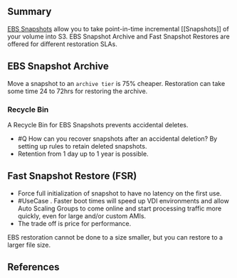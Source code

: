 ## Summary
[EBS Snapshots](https://docs.aws.amazon.com/AWSEC2/latest/UserGuide/EBSSnapshots.html) allow you to take point-in-time incremental [[Snapshots]] of your volume into S3. EBS Snapshot Archive and Fast Snapshot Restores are offered for different restoration SLAs.

## EBS Snapshot Archive
Move a snapshot to an `archive tier` is 75% cheaper.
Restoration can take some time 24 to 72hrs for restoring the archive.
### Recycle Bin 
A Recycle Bin for EBS Snapshots prevents accidental deletes.
- #Q How can you recover snapshots after an accidental deletion? By setting up rules to retain deleted snapshots.
- Retention from 1 day up to 1 year is possible.

## Fast Snapshot Restore (FSR)
- Force full initialization of snapshot to have no latency on the first use.
- #UseCase . Faster boot times will speed up  VDI environments and allow  Auto Scaling Groups to come online and start processing traffic more quickly, even for large and/or custom AMIs. 
- The trade off is price for performance.

EBS restoration cannot be done to a size smaller, but you can restore to a larger file size.

## References
